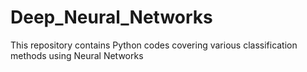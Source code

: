 # Deep_Neural_Networks
This repository contains Python codes covering various classification methods using Neural Networks
